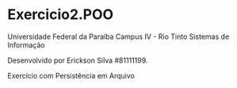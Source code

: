 Exercicio2.POO
==============

Universidade Federal da Paraíba
Campus IV - Rio Tinto
Sistemas de Informação

Desenvolvido por Erickson Silva #81111199.

Exercício com Persistência em Arquivo